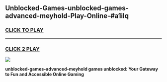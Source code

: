 
## Unblocked-Games-unblocked-games-advanced-meyhold-Play-Online-#a1ilq
<h3>
<a href="https://premium.freeplayer.one?title=unblocked-games-advanced-meyhold&ref=27F">CLICK TO PLAY</a></h3>
<hr>

<h3>
<a href="https://premium.freeplayer.one?title=unblocked-games-advanced-meyhold&ref=27F">CLICK 2 PLAY</a>
  
</h3>

<a href="https://premium.freeplayer.one?title=unblocked-games-advanced-meyhold&ref=27F"><img src="https://clearcache.store/games.png"></a>


**unblocked-games-advanced-meyhold games unblocked: Your Gateway to Fun and Accessible Online Gaming**
